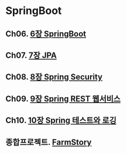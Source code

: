 # SpringBoot
## Ch06. [6장 SpringBoot](https://github.com/ooo3345sjh/SpringBoot/tree/main/Ch06)
## Ch07. [7장 JPA](https://github.com/ooo3345sjh/SpringBoot/tree/main/Ch07)
## Ch08. [8장 Spring Security](https://github.com/ooo3345sjh/SpringBoot/tree/main/Ch08)
## Ch09. [9장 Spring REST 웹서비스](https://github.com/ooo3345sjh/SpringBoot/tree/main/Ch09)
## Ch10. [10장 Spring 테스트와 로깅](https://github.com/ooo3345sjh/SpringBoot/tree/main/Ch10)
## 종합프로젝트. [FarmStory](https://github.com/ooo3345sjh/SpringBoot/tree/main/Farmstory)
